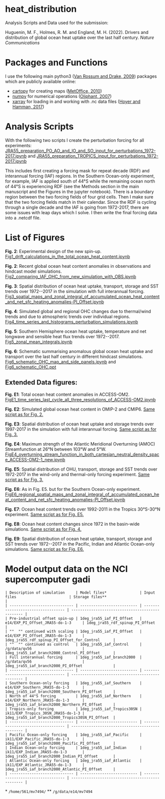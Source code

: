 # heat_distribution
Analysis Scripts and Data used for the submission: 

Huguenin, M. F., Holmes, R. M. and England, M. H. (2022). Drivers and distribution of global ocean heat uptake over the last half century. *Nature Communications*

# Packages and Functions
I use the following main python3 ([Van Rossum and Drake, 2009](https://dl.acm.org/doi/book/10.5555/1593511)) packages which are publicly available online:

- [cartopy](https://scitools.org.uk/cartopy/docs/latest/) for creating maps ([MetOffice, 2010](https://scitools.org.uk/cartopy/docs/v0.15/citation.html))
- [numpy](https://numpy.org/) for numerical operations ([Oliphant, 2007](https://archive.org/details/NumPyBook))
- [xarray](https://xarray.pydata.org/en/stable/) for loading in and working with .nc data files ([Hoyer and Hamman, 2017](https://openresearchsoftware.metajnl.com/articles/10.5334/jors.148/))

# Analysis Scripts
 With the following two scripts I create the perturbation forcing for all experiments:
 [JRA55_preparation_PO_AO_and_IO_and_SO_input_for_perturbations_1972-2017.ipynb](JRA55_preparation_PO_AO_and_IO_and_SO_input_for_perturbations_1972-2017.ipynb) and [JRA55_preparation_TROPICS_input_for_perturbations_1972-2017.ipynb](JRA55_preparation_TROPICS_input_for_perturbations_1972-2017.ipynb)
 
This includes first creating a forcing mask for repeat decade (RDF) and interannual forcing (IAF) regions. In the Southern Ocean-only experiment, for example, IAF is applied south of 44°S while the remaining ocean north of 44°S is experiencing RDF (see the Methods section in the main manuscript and the Figures in the jupyter notebook). There is a boundary region between the two forcing fields of four grid cells. Then I make sure that the two forcing fields match in their calendar. Since the RDF is cycling through a single decade and the IAF is going from 1972-2017, there are some issues with leap days which I solve. I then write the final forcing data into a .netcdf file.

# List of Figures
__Fig. 2__: Experimental design of the new spin-up.
[Fig1_drift_calculations_in_the_total_ocean_heat_content.ipynb](Fig1_drift_calculations_in_the_total_ocean_heat_content.ipynb)

__Fig. 2__: Recent global ocean heat content anomalies in observations and hindcast model simulations.
[Fig2_comparing_IAF_OHC_from_new_simulation_with_OBS.ipynb](Fig2_comparing_IAF_OHC_from_new_simulation_with_OBS.ipynb)

__Fig. 3__: Spatial distribution of ocean heat uptake, transport, storage and SST trends over 1972--2017 in the simulation with full interannual forcing.
[Fig3_spatial_maps_and_zonal_integral_of_accumulated_ocean_heat_content_and_net_sfc_heating_anomalies-PI_Offset.ipynb](Fig3_spatial_maps_and_zonal_integral_of_accumulated_ocean_heat_content_and_net_sfc_heating_anomalies-PI_Offset.ipynb)

__Fig. 4__: Simulated global and regional OHC changes due to thermal/wind trends and due to atmospheric trends over individual regions.
[Fig4_time_series_and_histograms_perturbation_simulations.ipynb](Fig4_time_series_and_histograms_perturbation_simulations.ipynb)

__Fig. 5__: Southern Hemisphere ocean heat uptake, temperature and net longwave and sensible heat flux trends over 1972--2017.
[Fig5_zonal_mean_integrals.ipynb](Fig5_zonal_mean_integrals.ipynb)

__Fig. 6__: Schematic summarising anomalous global ocean heat uptake and transport over the last half century in different hindcast simulations.
[Fig6_schematic_OHC_map_and_side_panels.ipynb](Fig6_schematic_OHC_map_and_side_panels.ipynb) and [Fig6_schematic_OHC.ppt](Fig6_schematic_OHC.ppt)
 
 ## Extended Data figures:
 
__Fig. E1__: Total ocean heat content anomalies in ACCESS-OM2.
[FigE1_time_series_last_cycle_all_three_resolutions_of_ACCESS-OM2.ipynb](FigE1_time_series_last_cycle_all_three_resolutions_of_ACCESS-OM2.ipynb)

__Fig. E2__: Simulated global ocean heat content in OMIP-2 and CMIP6.
[Same script as for Fig. 2.](Fig2_comparing_IAF_OHC_from_new_simulation_with_OBS.ipynb)

__Fig. E3__: Spatial distribution of ocean heat uptake and storage trends over 1997-2017 in the simulation with full interannual forcing.
[Same script as for Fig. 3.](Fig3_spatial_maps_and_zonal_integral_of_accumulated_ocean_heat_content_and_net_sfc_heating_anomalies-PI_Offset.ipynb)

__Fig. E4__: Maximum strength of the Atlantic Meridional Overturning (AMOC) Streamfunction at 26°N between 103°W and 5°W.
[FigE4_overturning_stream_function_in_both_cartesian_neutral_density_space_ACCESS-OM2-1_new.ipynb](FigE4_overturning_stream_function_in_both_cartesian_neutral_density_space_ACCESS-OM2-1_new.ipynb)

__Fig. E5__: Spatial distribution of OHU, transport, storage and SST trends over 1972-2017 in the wind-only and thermal-only forcing experiment.
[Same script as for Fig. 3.](Fig3_spatial_maps_and_zonal_integral_of_accumulated_ocean_heat_content_and_net_sfc_heating_anomalies-PI_Offset.ipynb)

__Fig. E6__: As in Fig. E5. but for the Southern Ocean-only experiment.
[FigE6_regional_spatial_maps_and_zonal_integral_of_accumulated_ocean_heat_content_and_net_sfc_heating_anomalies-PI_Offset.ipynb](FigE6_regional_spatial_maps_and_zonal_integral_of_accumulated_ocean_heat_content_and_net_sfc_heating_anomalies-PI_Offset.ipynb)

__Fig. E7__: Ocean heat content trends over 1992-2011 in the Tropics 30°S-30°N experiment.
[Same script as for Fig. E5.](FigE6_regional_spatial_maps_and_zonal_integral_of_accumulated_ocean_heat_content_and_net_sfc_heating_anomalies-PI_Offset.ipynb)

__Fig. E8__: Ocean heat content changes since 1972 in the basin-wide simulations.
[Same script as for Fig. 4.](Fig4_time_series_and_histograms_perturbation_simulations.ipynb)

__Fig. E9__: Spatial distribution of ocean heat uptake, transport, storage and SST trends over 1972--2017 in the Pacific, Indian and Atlantic Ocean-only simulations.
[Same script as for Fig. E6.](FigE6_regional_spatial_maps_and_zonal_integral_of_accumulated_ocean_heat_content_and_net_sfc_heating_anomalies-PI_Offset.ipynb)

# Model output data on the NCI supercomputer gadi
```
| Description of simulation     | Model files*               | Input files                        | Storage files**                                  |
| ----------------------------- | -------------------------- | ---------------------------------- | ------------------------------------------------ |
| Pre-industrial offset spin-up | 1deg_jra55_iaf_PI_Offset   | e14/EXP_PI_Offset_JRA55-do-1-3     | 1deg_jra55_rdf_spinup_PI_Offset                  |
| ""  "" continued with scaling | 1deg_jra55_iaf_PI_Offset   | e14/EXP_PI_Offset_JRA55-do-1-3     | 1deg_jra55_rdf_spinup_PI_Offset_for_Control      |
| ""  "" continued as control   | 1deg_jra55_iaf_Control     | /g/data/qv56                       | 1deg_jra55_iaf_branch2000_Control_PI_Offset      |
| Full interannual forcing      | 1deg_jra55_iaf_branch2000  | /g/data/qv56                       | 1deg_jra55_iaf_branch2000_PI_Offset              |
| ----------------------------- | -------------------------- | ---------------------------------- | ------------------------------------------------ |
| Southern Ocean-only forcing   | 1deg_jra55_iaf_Southern    | e14/EXP_Southern_JRA55-do-1-3      | 1deg_jra55_iaf_branch2000_Southern_PI_Offset     |
| North of 44°S forcing         | 1deg_jra55_iaf_Northern    | e14/EXP_Northern_JRA55-do-1-3      | 1deg_jra55_iaf_branch2000_Northern_PI_Offset     |
| Tropics-only forcing          | 1deg_jra55_iaf_Tropics30SN | ik11/EXP_Tropics_30SN_JRA55-do-1-3 | 1deg_jra55_iaf_branch2000_Tropics30SN_PI_Offset  |
| ----------------------------- | -------------------------- | ---------------------------------- | ------------------------------------------------ |
| Pacific Ocean-only forcing    | 1deg_jra55_iaf_Pacific     | ik11/EXP_Pacific_JRA55-do-1-3      | 1deg_jra55_iaf_branch2000_Pacific_PI_Offset      |
| Indian Ocean-only forcing     | 1deg_jra55_iaf_Indian      | ik11/EXP_Indian_JRA55-do-1-3       | 1deg_jra55_iaf_branch2000_Indian_PI_Offset       |
| Atlantic Ocean-only forcing   | 1deg_jra55_iaf_Atlantic    | ik11/EXP_Atlantic_JRA55-do-1-3     | 1deg_jra55_iaf_branch2000_Atlantic_PI_Offset     |
| ----------------------------- | -------------------------- | ---------------------------------- | ------------------------------------------------ |
```
\* `/home/561/mv7494/`
\** `/g/data/e14/mv7494`

